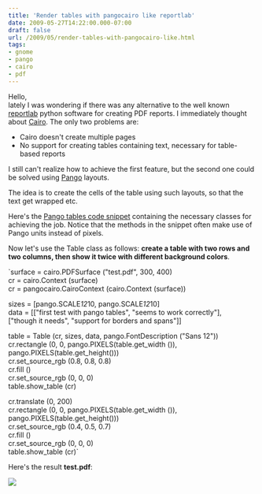 ```yaml
---
title: 'Render tables with pangocairo like reportlab'
date: 2009-05-27T14:22:00.000-07:00
draft: false
url: /2009/05/render-tables-with-pangocairo-like.html
tags: 
- gnome
- pango
- cairo
- pdf
---
```


Hello,  
lately I was wondering if there was any alternative to the well known [reportlab](http://www.reportlab.org/) python software for creating PDF reports. I immediately thought about [Cairo](http://cairographics.org/). The only two problems are:  

*   Cairo doesn't create multiple pages
*   No support for creating tables containing text, necessary for table-based reports

I still can't realize how to achieve the first feature, but the second one could be solved using [Pango](http://www.pango.org/) layouts.

The idea is to create the cells of the table using such layouts, so that the text get wrapped etc.

  

Here's the [Pango tables code snippet](https://developer.berlios.de/snippet/detail.php?type=snippet&id=100049) containing the necessary classes for achieving the job. Notice that the methods in the snippet often make use of Pango units instead of pixels.

Now let's use the Table class as follows: **create a table with two rows and two columns, then show it twice with different background colors**.

  

`surface = cairo.PDFSurface ("test.pdf", 300, 400)  
cr = cairo.Context (surface)  
cr = pangocairo.CairoContext (cairo.Context (surface))  
  
sizes = [pango.SCALE*12*10, pango.SCALE*12*10]  
data = [["first test with pango tables", "seems to work correctly"],  
["though it needs", "support for borders and spans"]]  
  
table = Table (cr, sizes, data, pango.FontDescription ("Sans 12"))  
cr.rectangle (0, 0, pango.PIXELS(table.get_width ()), pango.PIXELS(table.get_height()))  
cr.set_source_rgb (0.8, 0.8, 0.8)  
cr.fill ()  
cr.set_source_rgb (0, 0, 0)  
table.show_table (cr)  
  
cr.translate (0, 200)  
cr.rectangle (0, 0, pango.PIXELS(table.get_width ()), pango.PIXELS(table.get_height()))  
cr.set_source_rgb (0.4, 0.5, 0.7)  
cr.fill ()  
cr.set_source_rgb (0, 0, 0)  
table.show_table (cr)`

  
Here's the result **test.pdf**:

  

![](https://blogger.googleusercontent.com/img/b/R29vZ2xl/AVvXsEij34iY-Hfcolar48bAkomRcOscr6SMY83bW5FsLCTorZIsUiKByIf05zx6IMfqbQ8d6ipDsvIEb-ILcQWOLWhDxjIuxA6tXnGFYH-6fJvtom7qvD517rBUai2tsgad_xJx9pdA/s800/Screenshot.png)